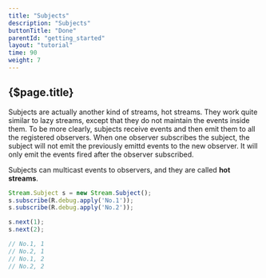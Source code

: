 ```yaml
---
title: "Subjects"
description: "Subjects"
buttonTitle: "Done"
parentId: "getting_started"
layout: "tutorial"
time: 90
weight: 7
---
```


## {$page.title}

Subjects are actually another kind of streams, hot streams. They work quite similar to lazy streams, except that they do not maintain the events inside them. To be more clearly, subjects receive events and then emit them to all the registered observers. When one observer subscribes the subject, the subject will not emit the previously emittd events to the new observer. It will only emit the events fired after the observer subscribed.

Subjects can multicast events to observers, and they are called **hot streams**.

```javascript
Stream.Subject s = new Stream.Subject();
s.subscribe(R.debug.apply('No.1'));
s.subscribe(R.debug.apply('No.2'));

s.next(1);
s.next(2);

// No.1, 1
// No.2, 1
// No.1, 2
// No.2, 2
```
